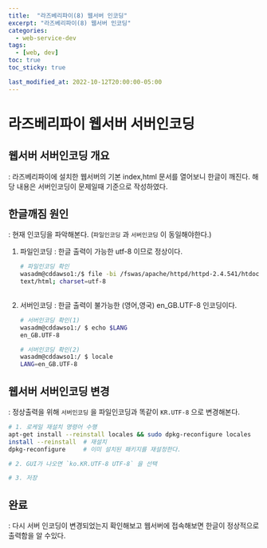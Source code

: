 ```yaml
---
title:  "라즈베리파이(8) 웹서버 인코딩"
excerpt: "라즈베리파이(8) 웹서버 인코딩"
categories:
  - web-service-dev
tags:
  - [web, dev]
toc: true
toc_sticky: true

last_modified_at: 2022-10-12T20:00:00-05:00
---
```


# 라즈베리파이 웹서버 서버인코딩
## 웹서버 서버인코딩 개요
  : 라즈베리파이에 설치한 웹서버의 기본 index,html 문서를 열어보니 한글이 깨진다. 해당 내용은 서버인코딩이 문제일때 기준으로 작성하였다.

## 한글깨짐 원인
  : 현재 인코딩을 파악해본다. (`파일인코딩` 과 `서버인코딩` 이 동일해야한다.)


1. 파일인코딩
  : 한글 출력이 가능한 utf-8 이므로 정상이다.

    ```bash
    # 파일인코딩 확인  
    wasadm@cddawso1:/$ file -bi /fswas/apache/httpd/httpd-2.4.541/htdocs/index.html 
    text/html; charset=utf-8
  
    ```

2. 서버인코딩
  : 한글 출력이 불가능한  (영어,영국) en_GB.UTF-8 인코딩이다.

    ```bash
    # 서버인코딩 확인(1)
    wasadm@cddawso1:/ $ echo $LANG
    en_GB.UTF-8

    # 서버인코딩 확인(2)
    wasadm@cddawso1:/ $ locale
    LANG=en_GB.UTF-8

    ```


## 웹서버 서버인코딩 변경
  : 정상출력을 위해 `서버인코딩` 을 파일인코딩과 똑같이 `KR.UTF-8` 으로 변경해본다.

```bash
# 1. 로케일 재설치 명령어 수행
apt-get install --reinstall locales && sudo dpkg-reconfigure locales
install --reinstall  # 재설치
dpkg-reconfigure     # 이미 설치된 패키지를 재설정한다.

# 2. GUI가 나오면 `ko.KR.UTF-8 UTF-8` 을 선택

# 3. 저장

```

## 완료
  : 다시 서버 인코딩이 변경되었는지 확인해보고 웹서버에 접속해보면 한글이 정상적으로 출력함을 알 수있다.

